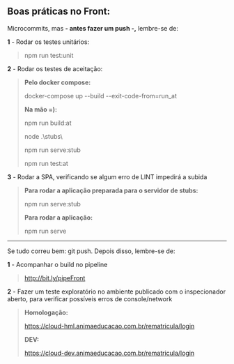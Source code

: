 ## Boas práticas no Front:



Microcommits, mas **- antes fazer um push -,** lembre-se de:


**1** - Rodar os testes unitários:

> npm run test:unit


**2** - Rodar os testes de aceitação:

> **Pelo docker compose:**
>
> docker-compose up --build --exit-code-from=run_at
> 
> **Na mão =):**
>
> npm run build:at
>
> node .\stubs\
>
> npm run serve:stub
>
> npm run test:at


**3** - Rodar a SPA, verificando se algum erro de LINT impedirá a subida
	
> **Para rodar a aplicação preparada para o servidor de stubs:**
>
> npm run serve:stub
>
> **Para rodar a aplicação:**
>
> npm run serve

_____________

Se tudo correu bem: git push. Depois disso, lembre-se de:


**1** - Acompanhar o build no pipeline

>  http://bit.ly/pipeFront


**2** - Fazer um teste exploratório no ambiente publicado com o inspecionador aberto, para verificar possíveis erros de console/network

> **Homologação:**
>
> https://cloud-hml.animaeducacao.com.br/rematricula/login
>
> **DEV:**
>
> https://cloud-dev.animaeducacao.com.br/rematricula/login